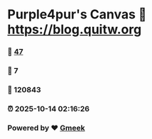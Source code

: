 # Purple4pur's Canvas :link: https://blog.quitw.org 
### :page_facing_up: [47](https://blog.quitw.org/tag.html) 
### :speech_balloon: 7 
### :hibiscus: 120843 
### :alarm_clock: 2025-10-14 02:16:26 
### Powered by :heart: [Gmeek](https://github.com/Meekdai/Gmeek)
